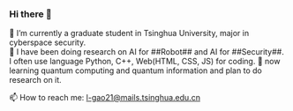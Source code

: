 ### Hi there 👋
🔭 I’m currently a graduate student in Tsinghua University, major in cyberspace security.  
🔭 I have been doing research on AI for ##Robot## and AI for ##Security##. I often use language Python, C++, Web(HTML, CSS, JS) for coding.
🌱 now learning quantum computing and quantum information and plan to do research on it.  

📫 How to reach me: l-gao21@mails.tsinghua.edu.cn  

### 




<!--
**cimeguy/cimeguy** is a ✨ _special_ ✨ repository because its `README.md` (this file) appears on your GitHub profile.

Here are some ideas to get you started:

- 🔭 I’m currently working on ...
- 🌱 I’m currently learning ...
- 👯 I’m looking to collaborate on ...
- 🤔 I’m looking for help with ...
- 💬 Ask me about ...
- 📫 How to reach me: ...
- 😄 Pronouns: ...
- ⚡ Fun fact: ...
-->
